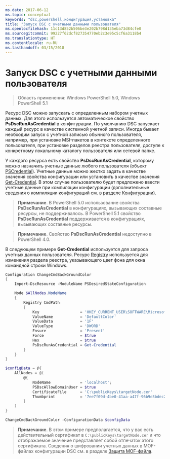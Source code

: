 ```yaml
---
ms.date: 2017-06-12
ms.topic: conceptual
keywords: "dsc,powershell,конфигурация,установка"
title: "Запуск DSC с учетными данными пользователя"
ms.openlocfilehash: 11c13d852b506be3e202b798d135eba73d84cfe0
ms.sourcegitcommit: 99227f62dcf827354770eb2c3e95c5cf6a3118b4
ms.translationtype: HT
ms.contentlocale: ru-RU
ms.lasthandoff: 03/15/2018
---
```

# <a name="running-dsc-with-user-credentials"></a>Запуск DSC с учетными данными пользователя 

> Область применения: Windows PowerShell 5.0, Windows PowerShell 5.1

Ресурс DSC можно запускать с определенным набором учетных данных. Для этого используется автоматическое свойство **PsDscRunAsCredential** в конфигурации. По умолчанию DSC запускает каждый ресурс в качестве системной учетной записи.
Иногда бывает необходим запуск с учетной записью обычного пользователя, например, при установке MSI-пакетов в контексте определенного пользователя, при установке разделов реестра пользователя, доступе к конкретному локальному каталогу пользователя или сетевой папке.

У каждого ресурса есть свойство **PsDscRunAsCredential**, которому можно назначить учетные данные любого пользователя (объект [PSCredential](https://msdn.microsoft.com/library/ms572524(v=VS.85).aspx)).
Учетные данные можно жестко задать в качестве значения свойства конфигурации или установить в качестве значения [Get-Credential](https://technet.microsoft.com/library/hh849815.aspx). В этом случае пользователю будет предложено ввести учетные данные при компиляции конфигурации (дополнительные сведения о компиляции конфигураций см. в разделе [Конфигурации](configurations.md)).

>**Примечание**. В PowerShell 5.0 использование свойства **PsDscRunAsCredential** в конфигурациях, вызывающих составные ресурсы, не поддерживалось. 
>В PowerShell 5.1 свойство **PsDscRunAsCredential** поддерживается в конфигурациях, вызывающих составные ресурсы.

>**Примечание**. Свойство **PsDscRunAsCredential** недоступно в PowerShell 4.0.

В следующем примере **Get-Credential** используется для запроса учетных данных пользователя. Ресурс [Registry](registryResource.md) используется для изменения раздела реестра, указывающего цвет фона для окна командной строки Windows.

```powershell
Configuration ChangeCmdBackGroundColor
{
    Import-DscResource -ModuleName PSDesiredStateConfiguration

    Node $AllNodes.NodeName
    {
        Registry CmdPath
        {
            Key                  = 'HKEY_CURRENT_USER\SOFTWARE\Microsoft\Command Processor'
            ValueName            = 'DefaultColor'
            ValueData            = '1F'
            ValueType            = 'DWORD'
            Ensure               = 'Present'
            Force                = $true
            Hex                  = $true
            PsDscRunAsCredential = Get-Credential
        }
    }
}

$configData = @{
    AllNodes = @(
        @{
            NodeName             = 'localhost';
            PSDscAllowDomainUser = $true
            CertificateFile      = 'C:\publicKeys\targetNode.cer'
            Thumbprint           = '7ee7f09d-4be0-41aa-a47f-96b9e3bdec25'
        }
    )
}

ChangeCmdBackGroundColor -ConfigurationData $configData
```
>**Примечание**. В этом примере предполагается, что у вас есть действительный сертификат в `C:\publicKeys\targetNode.cer` и что отображаемое значение представляет собой отпечаток этого сертификата.
>Сведения о шифровании учетных данных в MOF-файлах конфигурации DSC см. в разделе [Защита MOF-файла](secureMOF.md).

